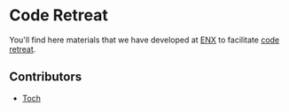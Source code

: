 # Code Retreat

You'll find here materials that we have developed at [ENX](https://euranova.eu)
to facilitate [code retreat](http://coderetreat.org).

## Contributors

* [Toch](https://github.com/toch)
